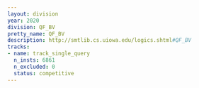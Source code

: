 ```yaml
---
layout: division
year: 2020
division: QF_BV
pretty_name: QF_BV
description: http://smtlib.cs.uiowa.edu/logics.shtml#QF_BV
tracks:
- name: track_single_query
  n_insts: 6861
  n_excluded: 0
  status: competitive
---
```

